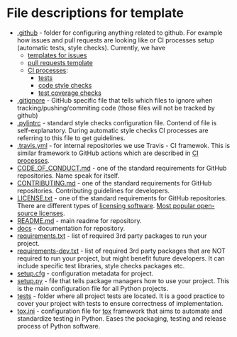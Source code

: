 File descriptions for template
==============================

- [.github](../.github) - folder for configuring anything related to github. 
  For example how issues and pull requests are looking like or CI processes setup (automatic tests, style checks).
  Currently, we have
    - [templates for issues](../.github/ISSUE_TEMPLATE)
    - [pull requests template](../.github/PULL_REQUEST_TEMPLATE.md)
    - [CI processes](../.github/workflows):
        - [tests](../.github/workflows/tests.yml)
        - [code style checks](../.github/workflows/lint.yml)
        - [test coverage checks](../.github/workflows/coverage.yml)
- [.gitignore](../.gitignore) - GitHub specific file that tells which files to ignore
  when tracking/pushing/commiting code (those files will not be tracked by github)
- [.pylintrc](../.pylintrc) - standard style checks configuration file. Contend of file is 
  self-explanatory. During automatic style checks CI processes are referring to this file
  to get guidelines.
- [.travis.yml](../.travis.yml) - for internal repositories we use Travis - CI framewok. 
  This is similar framework to GitHub actions which are described in [CI processes](../.github/workflows).
- [CODE_OF_CONDUCT.md](../CODE_OF_CONDUCT.md) - one of the standard requirements for GitHub repositories. 
  Name speak for itself.
- [CONTRIBUTING.md](../CONTRIBUTING.md) - one of the standard requirements for GitHub repositories. 
  Contributing guidelines for developers.
- [LICENSE.txt](../LICENSE.txt) - one of the standard requirements for GitHub repositories. 
  There are different types of [licensing software](https://en.wikipedia.org/wiki/Software_license).
  [Most popular open-source licenses](https://opensource.org/licenses).
- [README.md](../README.md) - main readme for repository.
- [docs](../docs) - documentation for repository.
- [requirements.txt](../requirements.txt) - list of required 3rd party packages to run your project.
- [requirements-dev.txt](../requirements-dev.txt) - list of required 3rd party packages that are 
  NOT required to run your project, but might benefit future developers. It can include specific test
  libraries, style checks packages etc.
- [setup.cfg](../setup.cfg) - configuration metadata for project.
- [setup.py](../setup.py) - file that tells package managers how to use your project. 
  This is the main configuration file for all Python projects.
- [tests](../tests) - folder where all project tests are located. 
  It is a good practice to cover your project with tests to ensure correctness of implementation.
- [tox.ini](../tox.ini) - configuration file for [tox](https://tox.readthedocs.io/en/latest/) framework that 
  aims to automate and standardize testing in Python. 
  Eases the packaging, testing and release process of Python software.


